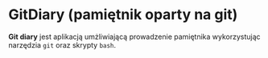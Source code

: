 # GitDiary (pamiętnik oparty na git)

**Git diary** jest aplikacją umżliwiającą prowadzenie pamiętnika wykorzystując narzędzia `git` oraz skrypty `bash`.